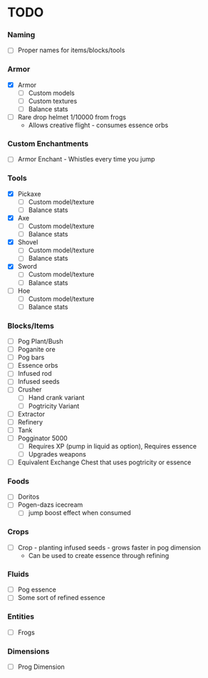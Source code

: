 # TODO

### Naming

- [ ] Proper names for items/blocks/tools

### Armor

- [x] Armor
  - [ ]  Custom models
  - [ ]  Custom textures
  - [ ]  Balance stats
- [ ] Rare drop helmet 1/10000 from frogs
  - Allows creative flight - consumes essence orbs

### Custom Enchantments

- [ ] Armor Enchant - Whistles every time you jump

### Tools

- [x] Pickaxe
  - [ ] Custom model/texture
  - [ ] Balance stats
- [x] Axe
  - [ ] Custom model/texture
  - [ ] Balance stats
- [x] Shovel
  - [ ] Custom model/texture
  - [ ] Balance stats
- [x] Sword
  - [ ] Custom model/texture
  - [ ] Balance stats
- [ ] Hoe
  - [ ] Custom model/texture
  - [ ] Balance stats

### Blocks/Items

- [ ] Pog Plant/Bush
- [ ] Poganite ore
- [ ] Pog bars
- [ ] Essence orbs
- [ ] Infused rod
- [ ] Infused seeds
- [ ] Crusher
  - [ ] Hand crank variant
  - [ ] Pogtricity Variant
- [ ] Extractor
- [ ] Refinery
- [ ] Tank
- [ ] Pogginator 5000
  - [ ]  Requires XP (pump in liquid as option), Requires essence
  - [ ]  Upgrades weapons
- [ ] Equivalent Exchange Chest that uses pogtricity or essence

### Foods

- [ ] Doritos
- [ ] Pogen-dazs icecream
  - [ ] jump boost effect when consumed

### Crops

- [ ] Crop - planting infused seeds - grows faster in pog dimension
  - Can be used to create essence through refining

### Fluids

- [ ] Pog essence
- [ ] Some sort of refined essence

### Entities

- [ ] Frogs

### Dimensions

- [ ] Prog Dimension
